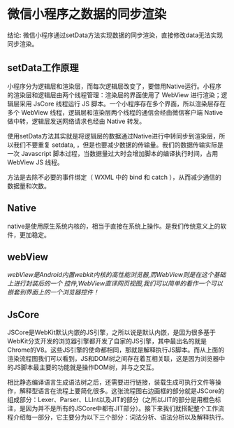 # 微信小程序之数据的同步渲染

结论: 微信小程序通过setData方法实现数据的同步渲染，直接修改data无法实现同步渲染。

## setData工作原理

小程序分为逻辑层和渲染层，而每次逻辑层改变了，要借用Native运行。小程序的渲染层和逻辑层由两个线程管理：渲染层的界面使用了 WebView 进行渲染；逻辑层采用 JsCore 线程运行 JS 脚本。一个小程序存在多个界面，所以渲染层存在多个 WebView 线程，逻辑层和渲染层两个线程的通信会经由微信客户端 Native 做中转，逻辑层发送网络请求也经由 Native 转发。

使用setData方法其实就是将逻辑层的数据通过Native进行中转同步到渲染层，所以我们不要重复 setdata, ，但是也要减少数据的传输量。我们的数据传输实际是一次 Javascript 脚本过程，当数据量过大时会增加脚本的编译执行时间，占用 WebView JS 线程。

方法是去除不必要的事件绑定（ WXML 中的 bind 和 catch ），从而减少通信的数据量和次数。

## Native

native是使用原生系统内核的，相当于直接在系统上操作。是我们传统意义上的软件，更加稳定。

## webView

*webView是Android内置webkit内核的高性能浏览器,而WebView则是在这个基础上进行封装后的一个 控件,WebView直译网页视图,我们可以简单的看作一个可以嵌套到界面上的一个浏览器控件！*

## JsCore

JSCore是WebKit默认内嵌的JS引擎，之所以说是默认内嵌，是因为很多基于WebKit分支开发的浏览器引擎都开发了自家的JS引擎，其中最出名的就是Chrome的V8。这些JS引擎的使命都相同，那就是解释执行JS脚本。而从上面的渲染流程图我们可以看到，JS和DOM树之间存在着互相关联，这是因为浏览器中的JS脚本最主要的功能就是操作DOM树，并与之交互。

相比静态编译语言生成语法树之后，还需要进行链接，装载生成可执行文件等操作，解释型语言在流程上要简化很多。这张流程图右边画框的部分就是JSCore的组成部分：Lexer、Parser、LLInt以及JIT的部分（之所以JIT的部分是用橙色标注，是因为并不是所有的JSCore中都有JIT部分）。接下来我们就搭配整个工作流程介绍每一部分，它主要分为以下三个部分：词法分析、语法分析以及解释执行。

